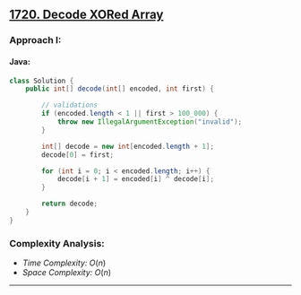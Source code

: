 ## [1720. Decode XORed Array](https://leetcode.com/problems/decode-xored-array/)

### Approach I: 

#### Java:
```java
class Solution {
    public int[] decode(int[] encoded, int first) {

        // validations
        if (encoded.length < 1 || first > 100_000) {
            throw new IllegalArgumentException("invalid");
        }

        int[] decode = new int[encoded.length + 1];
        decode[0] = first;

        for (int i = 0; i < encoded.length; i++) {
            decode[i + 1] = encoded[i] ^ decode[i];
        }

        return decode;
    }
}
```

[//]: # (#### Go:)

[//]: # (```go)

[//]: # (func solution&#40;&#41; {)

[//]: # ()
[//]: # (})

[//]: # (```)

### Complexity Analysis:

- *Time Complexity:* $O(n)$
- *Space Complexity:* $O(n)$


---
